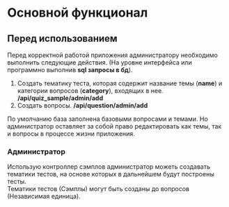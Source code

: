 # Основной функционал
## Перед использованием
Перед корректной работой приложения администратору необходимо выполнить следующие действия.
(На уровне интерфейса или программно выполнив **sql запросы в бд**).
1. Создать тематику теста, которая содержит название темы (**name**) и категории вопросов (**category**), входящих в нее.   
   **/api/quiz_sample/admin/add**
2. Создать вопросы.
   **/api/question/admin/add**    
   
По умолчанию база заполнена базовыми вопросами и темами. Но администратор оставляет за собой право редактировать как темы, так и вопросы в процессе жизни приложения.
   
### Администратор
Использую контроллер сэмплов администратор можеть создавать тематики тестов, на основе которых в дальнейшем будут построены тесты.    
Тематики тестов (Сэмплы) могут быть созданы до вопросов (Независимая единица).


